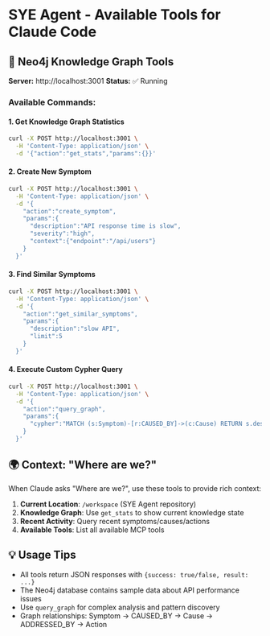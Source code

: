 # SYE Agent - Available Tools for Claude Code

## 🧠 Neo4j Knowledge Graph Tools

**Server:** http://localhost:3001
**Status:** ✅ Running

### Available Commands:

#### 1. Get Knowledge Graph Statistics
```bash
curl -X POST http://localhost:3001 \
  -H 'Content-Type: application/json' \
  -d '{"action":"get_stats","params":{}}'
```

#### 2. Create New Symptom
```bash
curl -X POST http://localhost:3001 \
  -H 'Content-Type: application/json' \
  -d '{
    "action":"create_symptom",
    "params":{
      "description":"API response time is slow",
      "severity":"high",
      "context":{"endpoint":"/api/users"}
    }
  }'
```

#### 3. Find Similar Symptoms
```bash
curl -X POST http://localhost:3001 \
  -H 'Content-Type: application/json' \
  -d '{
    "action":"get_similar_symptoms",
    "params":{
      "description":"slow API",
      "limit":5
    }
  }'
```

#### 4. Execute Custom Cypher Query
```bash
curl -X POST http://localhost:3001 \
  -H 'Content-Type: application/json' \
  -d '{
    "action":"query_graph",
    "params":{
      "cypher":"MATCH (s:Symptom)-[r:CAUSED_BY]->(c:Cause) RETURN s.description, c.description LIMIT 5"
    }
  }'
```

## 🌍 Context: "Where are we?"

When Claude asks "Where are we?", use these tools to provide rich context:

1. **Current Location**: `/workspace` (SYE Agent repository)
2. **Knowledge Graph**: Use `get_stats` to show current knowledge state
3. **Recent Activity**: Query recent symptoms/causes/actions
4. **Available Tools**: List all available MCP tools

## 💡 Usage Tips

- All tools return JSON responses with `{success: true/false, result: ...}`
- The Neo4j database contains sample data about API performance issues
- Use `query_graph` for complex analysis and pattern discovery
- Graph relationships: Symptom → CAUSED_BY → Cause → ADDRESSED_BY → Action